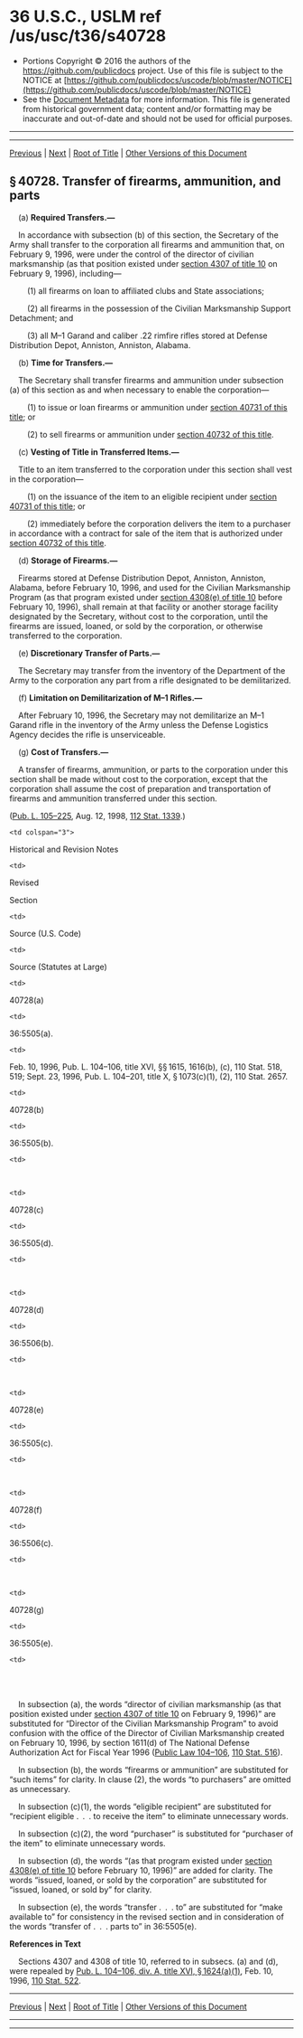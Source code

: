 ---
---

# 36 U.S.C., USLM ref /us/usc/t36/s40728

* Portions Copyright © 2016 the authors of the https://github.com/publicdocs project.
  Use of this file is subject to the NOTICE at [https://github.com/publicdocs/uscode/blob/master/NOTICE](https://github.com/publicdocs/uscode/blob/master/NOTICE)
* See the [Document Metadata](././../../../../../../..//README.md) for more information.
  This file is generated from historical government data; content and/or formatting may be inaccurate and out-of-date and should not be used for official purposes.

----------
----------

[Previous](./../../../../../../..//us/usc/t36/stII/ptB/ch407/schII/m__us_usc_t36_s40727.md) | [Next](./../../../../../../..//us/usc/t36/stII/ptB/ch407/schII/m__us_usc_t36_s40728A.md) | [Root of Title](./../../../../../../../) | [Other Versions of this Document](https://publicdocs.github.io/go/links?ns=uslm&ref=%2Fus%2Fusc%2Ft36%2Fs40728)

## § 40728. Transfer of firearms, ammunition, and parts

    (a) __Required Transfers.—__ 

    In accordance with subsection (b) of this section, the Secretary of the Army shall transfer to the corporation all firearms and ammunition that, on February 9, 1996, were under the control of the director of civilian marksmanship (as that position existed under [section 4307 of title 10][/us/usc/t10/s4307] on February 9, 1996), including—

        (1) all firearms on loan to affiliated clubs and State associations;

        (2) all firearms in the possession of the Civilian Marksmanship Support Detachment; and

        (3) all M–1 Garand and caliber .22 rimfire rifles stored at Defense Distribution Depot, Anniston, Anniston, Alabama.

    (b) __Time for Transfers.—__ 

    The Secretary shall transfer firearms and ammunition under subsection (a) of this section as and when necessary to enable the corporation—

        (1) to issue or loan firearms or ammunition under [section 40731 of this title][/us/usc/t36/s40731]; or

        (2) to sell firearms or ammunition under [section 40732 of this title][/us/usc/t36/s40732].

    (c) __Vesting of Title in Transferred Items.—__ 

    Title to an item transferred to the corporation under this section shall vest in the corporation—

        (1) on the issuance of the item to an eligible recipient under [section 40731 of this title][/us/usc/t36/s40731]; or

        (2) immediately before the corporation delivers the item to a purchaser in accordance with a contract for sale of the item that is authorized under [section 40732 of this title][/us/usc/t36/s40732].

    (d) __Storage of Firearms.—__ 

    Firearms stored at Defense Distribution Depot, Anniston, Anniston, Alabama, before February 10, 1996, and used for the Civilian Marksmanship Program (as that program existed under [section 4308(e) of title 10][/us/usc/t10/s4308/e] before February 10, 1996), shall remain at that facility or another storage facility designated by the Secretary, without cost to the corporation, until the firearms are issued, loaned, or sold by the corporation, or otherwise transferred to the corporation.

    (e) __Discretionary Transfer of Parts.—__ 

    The Secretary may transfer from the inventory of the Department of the Army to the corporation any part from a rifle designated to be demilitarized.

    (f) __Limitation on Demilitarization of M–1 Rifles.—__ 

    After February 10, 1996, the Secretary may not demilitarize an M–1 Garand rifle in the inventory of the Army unless the Defense Logistics Agency decides the rifle is unserviceable.

    (g) __Cost of Transfers.—__ 

    A transfer of firearms, ammunition, or parts to the corporation under this section shall be made without cost to the corporation, except that the corporation shall assume the cost of preparation and transportation of firearms and ammunition transferred under this section.

([Pub. L. 105–225][/us/pl/105/225], Aug. 12, 1998, [112 Stat. 1339][/us/stat/112/1339].)

<table>

  <tr>

    <td colspan="3"> 

Historical and Revision Notes  </td>

  </tr>

  <tr>

    <td> 

Revised

Section  </td>

    <td> 

Source (U.S. Code)  </td>

    <td> 

Source (Statutes at Large)  </td>

  </tr>

  <tr>

    <td> 

40728(a)  </td>

    <td> 

36:5505(a).  </td>

    <td> 

Feb. 10, 1996, Pub. L. 104–106, title XVI, §§ 1615, 1616(b), (c), 110 Stat. 518, 519; Sept. 23, 1996, Pub. L. 104–201, title X, § 1073(c)(1), (2), 110 Stat. 2657.  </td>

  </tr>

  <tr>

    <td> 

40728(b)  </td>

    <td> 

36:5505(b).  </td>

    <td> 

   </td>

  </tr>

  <tr>

    <td> 

40728(c)  </td>

    <td> 

36:5505(d).  </td>

    <td> 

   </td>

  </tr>

  <tr>

    <td> 

40728(d)  </td>

    <td> 

36:5506(b).  </td>

    <td> 

   </td>

  </tr>

  <tr>

    <td> 

40728(e)  </td>

    <td> 

36:5505(c).  </td>

    <td> 

   </td>

  </tr>

  <tr>

    <td> 

40728(f)  </td>

    <td> 

36:5506(c).  </td>

    <td> 

   </td>

  </tr>

  <tr>

    <td> 

40728(g)  </td>

    <td> 

36:5505(e).  </td>

    <td> 

   </td>

  </tr>

</table>

    In subsection (a), the words “director of civilian marksmanship (as that position existed under [section 4307 of title 10][/us/usc/t10/s4307] on February 9, 1996)” are substituted for “Director of the Civilian Marksmanship Program” to avoid confusion with the office of the Director of Civilian Marksmanship created on February 10, 1996, by section 1611(d) of The National Defense Authorization Act for Fiscal Year 1996 ([Public Law 104–106][/us/pl/104/106], [110 Stat. 516][/us/stat/110/516]).

    In subsection (b), the words “firearms or ammunition” are substituted for “such items” for clarity. In clause (2), the words “to purchasers” are omitted as unnecessary.

    In subsection (c)(1), the words “eligible recipient” are substituted for “recipient eligible . . . to receive the item” to eliminate unnecessary words.

    In subsection (c)(2), the word “purchaser” is substituted for “purchaser of the item” to eliminate unnecessary words.

    In subsection (d), the words “(as that program existed under [section 4308(e) of title 10][/us/usc/t10/s4308/e] before February 10, 1996)” are added for clarity. The words “issued, loaned, or sold by the corporation” are substituted for “issued, loaned, or sold by” for clarity.

    In subsection (e), the words “transfer . . . to” are substituted for “make available to” for consistency in the revised section and in consideration of the words “transfer of . . . parts to” in 36:5505(e).

 __References in Text__ 

    Sections 4307 and 4308 of title 10, referred to in subsecs. (a) and (d), were repealed by [Pub. L. 104–106, div. A, title XVI, § 1624(a)(1)][/us/pl/104/106/s1624/a/1], Feb. 10, 1996, [110 Stat. 522][/us/stat/110/522].

----------

[Previous](./../../../../../../..//us/usc/t36/stII/ptB/ch407/schII/m__us_usc_t36_s40727.md) | [Next](./../../../../../../..//us/usc/t36/stII/ptB/ch407/schII/m__us_usc_t36_s40728A.md) | [Root of Title](./../../../../../../../) | [Other Versions of this Document](https://publicdocs.github.io/go/links?ns=uslm&ref=%2Fus%2Fusc%2Ft36%2Fs40728)

----------
----------

[/us/usc/t10/s4307]: https://publicdocs.github.io/go/links?ns=uslm&ref=%2Fus%2Fusc%2Ft10%2Fs4307
[/us/usc/t36/s40731]: https://publicdocs.github.io/go/links?ns=uslm&ref=%2Fus%2Fusc%2Ft36%2Fs40731
[/us/usc/t36/s40732]: https://publicdocs.github.io/go/links?ns=uslm&ref=%2Fus%2Fusc%2Ft36%2Fs40732
[/us/usc/t36/s40731]: https://publicdocs.github.io/go/links?ns=uslm&ref=%2Fus%2Fusc%2Ft36%2Fs40731
[/us/usc/t36/s40732]: https://publicdocs.github.io/go/links?ns=uslm&ref=%2Fus%2Fusc%2Ft36%2Fs40732
[/us/usc/t10/s4308/e]: https://publicdocs.github.io/go/links?ns=uslm&ref=%2Fus%2Fusc%2Ft10%2Fs4308%2Fe
[/us/pl/105/225]: https://publicdocs.github.io/go/links?ns=uslm&ref=%2Fus%2Fpl%2F105%2F225
[/us/stat/112/1339]: https://publicdocs.github.io/go/links?ns=uslm&ref=%2Fus%2Fstat%2F112%2F1339
[/us/usc/t10/s4307]: https://publicdocs.github.io/go/links?ns=uslm&ref=%2Fus%2Fusc%2Ft10%2Fs4307
[/us/pl/104/106]: https://publicdocs.github.io/go/links?ns=uslm&ref=%2Fus%2Fpl%2F104%2F106
[/us/stat/110/516]: https://publicdocs.github.io/go/links?ns=uslm&ref=%2Fus%2Fstat%2F110%2F516
[/us/usc/t10/s4308/e]: https://publicdocs.github.io/go/links?ns=uslm&ref=%2Fus%2Fusc%2Ft10%2Fs4308%2Fe
[/us/pl/104/106/s1624/a/1]: https://publicdocs.github.io/go/links?ns=uslm&ref=%2Fus%2Fpl%2F104%2F106%2Fs1624%2Fa%2F1
[/us/stat/110/522]: https://publicdocs.github.io/go/links?ns=uslm&ref=%2Fus%2Fstat%2F110%2F522


